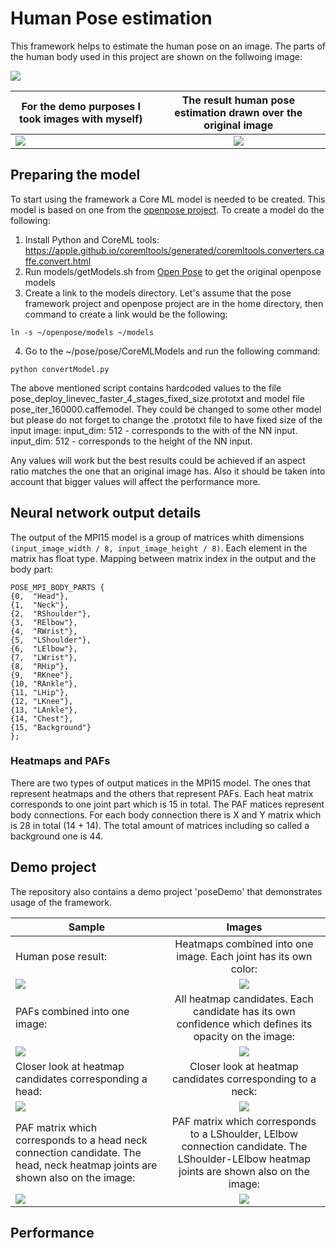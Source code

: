 # Human Pose estimation
This framework helps to estimate the human pose on an image. The parts of the human body used in this project are shown on the follwoing image:

<img src="sample-images/vitruvian_shape.png?sanitize=true&raw=true" />

| For the demo purposes I took images with myself)                 | The result human pose estimation drawn over the original image   |
| ---------------------------------------------------------------------------------------------------------------------------- |:---------------------------------------------------------------------------:|
| <img src="pose/poseDemo/Assets.xcassets/sample-pose1-resized.imageset/sample-pose1-resized.png" /> | <img src="sample-images/pose-result.png" />                                                        |

## Preparing the model
To start using the framework a Core ML model is needed to be created. This model is based on one from the [openpose project](https://github.com/CMU-Perceptual-Computing-Lab/openpose). To create a model do the following:
1) Install Python and CoreML tools: https://apple.github.io/coremltools/generated/coremltools.converters.caffe.convert.html
2) Run models/getModels.sh from [Open Pose](https://github.com/CMU-Perceptual-Computing-Lab/openpose) to get the original openpose models
3) Create a link to the models directory. Let's assume that the pose framework project and openpose project are in the home directory, then command to create a link would be the following:

`ln -s ~/openpose/models ~/models`

4) Go to the ~/pose/pose/CoreMLModels and run the following command:

`python convertModel.py`

The above mentioned script contains hardcoded values to the file pose_deploy_linevec_faster_4_stages_fixed_size.prototxt and model file pose_iter_160000.caffemodel.
They could be changed to some other model but please do not forget to change the .prototxt file to have fixed size of the input image:
input_dim: 512  - corresponds to the with of the NN input.
input_dim: 512  - corresponds to the height of the NN input.

Any values will work but the best results could be achieved if an aspect ratio matches the one that an original image has. Also it should be taken into account that bigger values will affect the performance more.

## Neural network output details
The output of the MPI15 model is a group of matrices whith dimensions `(input_image_width / 8, input_image_height / 8)`. Each element in the matrix has float type. Mapping between matrix index in the output and the body part:
```
POSE_MPI_BODY_PARTS {
{0,  "Head"},
{1,  "Neck"},
{2,  "RShoulder"},
{3,  "RElbow"},
{4,  "RWrist"},
{5,  "LShoulder"},
{6,  "LElbow"},
{7,  "LWrist"},
{8,  "RHip"},
{9,  "RKnee"},
{10, "RAnkle"},
{11, "LHip"},
{12, "LKnee"},
{13, "LAnkle"},
{14, "Chest"},
{15, "Background"}
};
```

### Heatmaps and PAFs
There are two types of output matices in the MPI15 model. The ones that represent heatmaps and the others that represent PAFs. Each heat matrix corresponds to one joint part which is 15 in total. The PAF matices represent body connections. For each body connection there is X and Y matrix which is 28 in total (14 + 14). The total amount of matrices including so called a background one is 44.

## Demo project
The repository also contains a demo project 'poseDemo' that demonstrates usage of the framework.

| Sample                                                                             | Images                                                                                              |
| --------------------------------------------------------------- |:---------------------------------------------------------------------------:|
| Human pose result:                                                          | Heatmaps combined into one image. Each joint has its own color:|
| <img src="sample-images/pose-result.png?sanitize=true&raw=true" /> |  <img src="sample-images/heatmaps.png?sanitize=true&raw=true" />                   |
| PAFs combined into one image:                                      |   All heatmap candidates. Each candidate has its own confidence which defines its opacity on the image: |
| <img src="sample-images/PAFs.png?sanitize=true&raw=true" />           | <img src="sample-images/heatmap-candidates.png?sanitize=true&raw=true" /> |
| Closer look at heatmap candidates corresponding a head:| Closer look at heatmap candidates corresponding to a neck:|
| <img src="sample-images/head-heatmap-candidates.png?sanitize=true&raw=true" /> | <img src="sample-images/neck-heatmap-candidates.png?sanitize=true&raw=true" /> |
|  PAF matrix which corresponds to a head neck connection candidate. The head, neck heatmap joints are shown also on the image: | PAF matrix which corresponds to a LShoulder, LElbow connection candidate. The LShoulder-LElbow heatmap joints are shown also on the image:|
| <img src="sample-images/PAF-X-head-neck-connection.png?sanitize=true&raw=true" /> | <img src="sample-images/PAF-X-LShoulder-LElbow-connection.png?sanitize=true&raw=true" />|

## Performance


